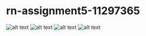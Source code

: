 # rn-assignment5-11297365

![alt text](<rn-5 shot 1.PNG>)
![alt text](image.png)
![alt text](image-1.png)
![alt text](image-2.png)